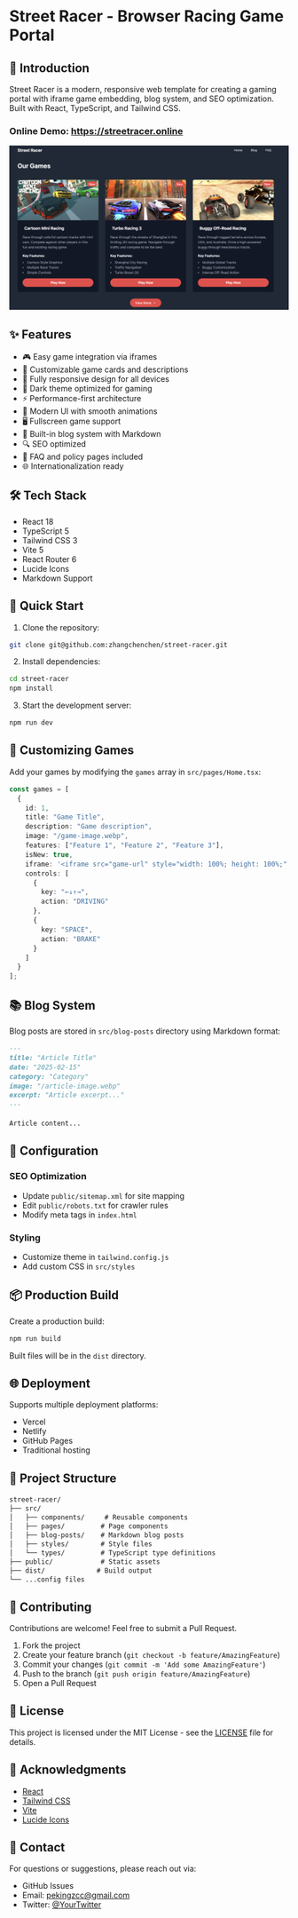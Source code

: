 # Street Racer - Browser Racing Game Portal

## 🌟 Introduction

Street Racer is a modern, responsive web template for creating a gaming portal with iframe game embedding, blog system, and SEO optimization. Built with React, TypeScript, and Tailwind CSS.

### Online Demo: https://streetracer.online

![landing page](banner.png)

## ✨ Features

- 🎮 Easy game integration via iframes
- 🎯 Customizable game cards and descriptions
- 📱 Fully responsive design for all devices
- 🌙 Dark theme optimized for gaming
- ⚡ Performance-first architecture
- 🎨 Modern UI with smooth animations
- 🖥️ Fullscreen game support
- 📰 Built-in blog system with Markdown
- 🔍 SEO optimized
- 📄 FAQ and policy pages included
- 🌐 Internationalization ready

## 🛠️ Tech Stack

- React 18
- TypeScript 5
- Tailwind CSS 3
- Vite 5
- React Router 6
- Lucide Icons
- Markdown Support

## 🚀 Quick Start

1. Clone the repository:
```bash
git clone git@github.com:zhangchenchen/street-racer.git
```

2. Install dependencies:
```bash
cd street-racer
npm install
```

3. Start the development server:
```bash
npm run dev
```

## 📝 Customizing Games

Add your games by modifying the `games` array in `src/pages/Home.tsx`:

```typescript
const games = [
  {
    id: 1,
    title: "Game Title",
    description: "Game description",
    image: "/game-image.webp",
    features: ["Feature 1", "Feature 2", "Feature 3"],
    isNew: true,
    iframe: '<iframe src="game-url" style="width: 100%; height: 100%;" frameborder="0" allow="gamepad *;"></iframe>',
    controls: [
      {
        key: "←↓↑→",
        action: "DRIVING"
      },
      {
        key: "SPACE",
        action: "BRAKE"
      }
    ]
  }
];
```

## 📚 Blog System

Blog posts are stored in `src/blog-posts` directory using Markdown format:

```markdown
---
title: "Article Title"
date: "2025-02-15"
category: "Category"
image: "/article-image.webp"
excerpt: "Article excerpt..."
---

Article content...
```

## 🔧 Configuration

### SEO Optimization
- Update `public/sitemap.xml` for site mapping
- Edit `public/robots.txt` for crawler rules
- Modify meta tags in `index.html`

### Styling
- Customize theme in `tailwind.config.js`
- Add custom CSS in `src/styles`

## 📦 Production Build

Create a production build:

```bash
npm run build
```

Built files will be in the `dist` directory.

## 🌐 Deployment

Supports multiple deployment platforms:

- Vercel
- Netlify
- GitHub Pages
- Traditional hosting

## 📄 Project Structure

```
street-racer/
├── src/
│   ├── components/     # Reusable components
│   ├── pages/         # Page components
│   ├── blog-posts/    # Markdown blog posts
│   ├── styles/        # Style files
│   └── types/         # TypeScript type definitions
├── public/            # Static assets
├── dist/             # Build output
└── ...config files
```

## 🤝 Contributing

Contributions are welcome! Feel free to submit a Pull Request.

1. Fork the project
2. Create your feature branch (`git checkout -b feature/AmazingFeature`)
3. Commit your changes (`git commit -m 'Add some AmazingFeature'`)
4. Push to the branch (`git push origin feature/AmazingFeature`)
5. Open a Pull Request

## 📜 License

This project is licensed under the MIT License - see the [LICENSE](LICENSE) file for details.

## 🙏 Acknowledgments

- [React](https://reactjs.org/)
- [Tailwind CSS](https://tailwindcss.com/)
- [Vite](https://vitejs.dev/)
- [Lucide Icons](https://lucide.dev/)

## 📧 Contact

For questions or suggestions, please reach out via:

- GitHub Issues
- Email: pekingzcc@gmail.com
- Twitter: [@YourTwitter](https://twitter.com/GeorgePekingzcc)
